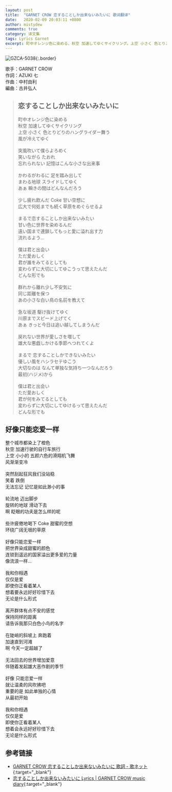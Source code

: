 ```yaml
---
layout: post
title:  "GARNET CROW 恋することしか出来ないみたいに 歌词翻译"
date:   2020-02-09 20:03:11 +0800
author: mistydew
comments: true
category: 译文集
tags: Lyrics Garnet
excerpt: 町中オレンジ色に染める、秋空 加速してゆくサイクリング。上空 小さく 色とりどりのハングライダー舞う、風が冷えてゆく。
---
```

![GZCA-5038](https://crowsub.github.io/images/discography/album/GZCA-5038.jpg){:.border}

歌手：GARNET CROW<br>
作詞：AZUKI 七<br>
作曲：中村由利<br>
編曲：古井弘人

<blockquote class="lyric-original">
  <h2>恋することしか出来ないみたいに</h2>
  <p>
    町中オレンジ色に染める<br>
    秋空 加速してゆくサイクリング<br>
    上空 小さく 色とりどりのハングライダー舞う<br>
    風が冷えてゆく<br>
    <br>
    突風吹いて僕らよろめく<br>
    笑いながら たおれ<br>
    忘れられない 記憶はこんな小さな出来事<br>
    <br>
    かわるがわるに 足を踏み出して<br>
    まわる地球 スライドしてゆく<br>
    あぁ 瞬きの間はどんなんだろう<br>
    <br>
    少し疲れ飲んだ Coke 甘い空想に<br>
    広大で何処までも続く草原をめぐらせるよ<br>
    <br>
    まるで恋することしか出来ないみたい<br>
    甘い色に世界を染めるんだ<br>
    遠い国まで連鎖してもっと愛に溢れ出す力<br>
    流れるよう…<br>
    <br>
    僕は君と出会い<br>
    ただ愛おしく<br>
    君が誰をみてるとしても<br>
    変わらずに大切にしてゆこうって思えたんだ<br>
    どんな形でも<br>
    <br>
    群れから離れ少し不安気に<br>
    同じ距離を保つ<br>
    あの小さな白い鳥の名前を教えて<br>
    <br>
    急な坂道 駆け抜けてゆく<br>
    川原までスピード上げてく<br>
    あぁ きっと今日は追い越してしまうんだ<br>
    <br>
    戻れない世界が愛しさを増して<br>
    雄大な悪戯しかける季節へつれてくよ<br>
    <br>
    まるで 恋することしかできないみたい<br>
    優しい風をハシラセテゆこう<br>
    大切なのは なんて単独な気持ち一つなんだろう<br>
    最初(ハジメ)から<br>
    <br>
    僕は君と出会い<br>
    ただ愛おしく<br>
    君が何をみてるとしても<br>
    変わらずに大切にしてゆけるって思えたんだ<br>
    どんな形でも
  </p>
</blockquote>

<div class="lyric-translation">
  <h2>好像只能恋爱一样</h2>
  <p>
    整个城市都染上了橙色<br>
    秋空 加速行驶的自行车旅行<br>
    上空 小小的 五颜六色的滑翔机飞舞<br>
    风渐渐变冷<br>
    <br>
    突然刮起狂风我们没站稳<br>
    笑着 跌倒<br>
    无法忘记 记忆是如此渺小的事<br>
    <br>
    轮流地 迈出脚步<br>
    旋转的地球 滑动下去<br>
    啊 眨眼的功夫是怎么样的呢<br>
    <br>
    些许疲倦地喝下 Coke 甜蜜的空想<br>
    环绕广阔无垠的草原<br>
    <br>
    好像只能恋爱一样<br>
    把世界染成甜蜜的颜色<br>
    连锁到遥远的国家溢出更多爱的力量<br>
    像流浪一样…<br>
    <br>
    我和你相遇<br>
    仅仅是爱<br>
    即使你正看着某人<br>
    想着要永远好好珍惜下去<br>
    无论是什么形式<br>
    <br>
    离开群体有点不安的感觉<br>
    保持同样的距离<br>
    请告诉我那只白色小鸟的名字<br>
    <br>
    在陡峭的斜坡上 奔跑着<br>
    加速直到河滩<br>
    啊 今天一定超越了<br>
    <br>
    无法回去的世界增加爱意<br>
    伴随着发起雄大恶作剧的季节<br>
    <br>
    好像 只能恋爱一样<br>
    就让温柔的风吹拂吧<br>
    重要的是 如此单独的心情<br>
    从最初开始<br>
    <br>
    我和你相遇<br>
    仅仅是爱<br>
    即使你正看着某人<br>
    想着会永远好好珍惜下去<br>
    无论是什么形式
  </p>
</div>

## 参考链接

* [GARNET CROW 恋することしか出来ないみたいに 歌詞 - 歌ネット](https://www.uta-net.com/song/20208/){:target="_blank"}
* [恋することしか出来ないみたいに Lyrics \| GARNET CROW music diary](https://crowsub.github.io/lyrics/original/恋することしか出来ないみたいに.html){:target="_blank"}
